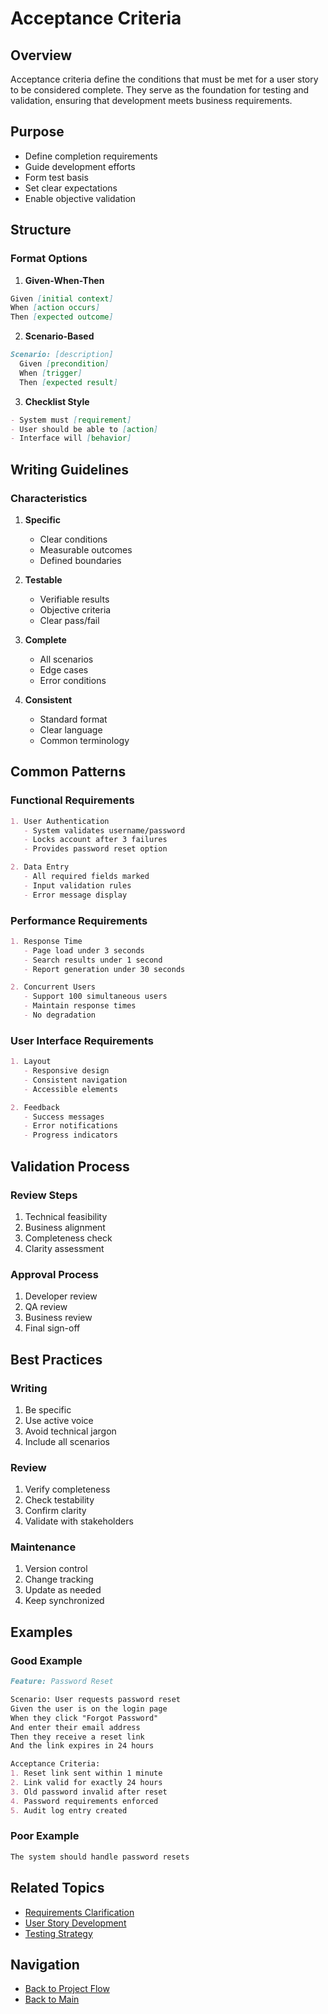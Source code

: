# Acceptance Criteria

## Overview

Acceptance criteria define the conditions that must be met for a user story to be considered complete. They serve as the foundation for testing and validation, ensuring that development meets business requirements.

## Purpose

- Define completion requirements
- Guide development efforts
- Form test basis
- Set clear expectations
- Enable objective validation

## Structure

### Format Options

1. **Given-When-Then**
```markdown
Given [initial context]
When [action occurs]
Then [expected outcome]
```

2. **Scenario-Based**
```markdown
Scenario: [description]
  Given [precondition]
  When [trigger]
  Then [expected result]
```

3. **Checklist Style**
```markdown
- System must [requirement]
- User should be able to [action]
- Interface will [behavior]
```

## Writing Guidelines

### Characteristics
1. **Specific**
   - Clear conditions
   - Measurable outcomes
   - Defined boundaries

2. **Testable**
   - Verifiable results
   - Objective criteria
   - Clear pass/fail

3. **Complete**
   - All scenarios
   - Edge cases
   - Error conditions

4. **Consistent**
   - Standard format
   - Clear language
   - Common terminology

## Common Patterns

### Functional Requirements
```markdown
1. User Authentication
   - System validates username/password
   - Locks account after 3 failures
   - Provides password reset option

2. Data Entry
   - All required fields marked
   - Input validation rules
   - Error message display
```

### Performance Requirements
```markdown
1. Response Time
   - Page load under 3 seconds
   - Search results under 1 second
   - Report generation under 30 seconds

2. Concurrent Users
   - Support 100 simultaneous users
   - Maintain response times
   - No degradation
```

### User Interface Requirements
```markdown
1. Layout
   - Responsive design
   - Consistent navigation
   - Accessible elements

2. Feedback
   - Success messages
   - Error notifications
   - Progress indicators
```

## Validation Process

### Review Steps
1. Technical feasibility
2. Business alignment
3. Completeness check
4. Clarity assessment

### Approval Process
1. Developer review
2. QA review
3. Business review
4. Final sign-off

## Best Practices

### Writing
1. Be specific
2. Use active voice
3. Avoid technical jargon
4. Include all scenarios

### Review
1. Verify completeness
2. Check testability
3. Confirm clarity
4. Validate with stakeholders

### Maintenance
1. Version control
2. Change tracking
3. Update as needed
4. Keep synchronized

## Examples

### Good Example
```markdown
Feature: Password Reset

Scenario: User requests password reset
Given the user is on the login page
When they click "Forgot Password"
And enter their email address
Then they receive a reset link
And the link expires in 24 hours

Acceptance Criteria:
1. Reset link sent within 1 minute
2. Link valid for exactly 24 hours
3. Old password invalid after reset
4. Password requirements enforced
5. Audit log entry created
```

### Poor Example
```markdown
The system should handle password resets
```

## Related Topics
- [Requirements Clarification](clarification.md)
- [User Story Development](user-stories.md)
- [Testing Strategy](../testing/strategy.md)

## Navigation
- [Back to Project Flow](../README.md)
- [Back to Main](../../../README.md)
